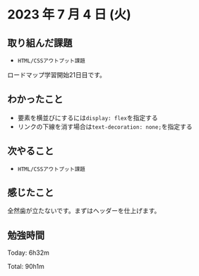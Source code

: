 # 2023 年 7 月 4 日 (火)

## 取り組んだ課題

- `HTML/CSSアウトプット課題`

ロードマップ学習開始21日目です。

## わかったこと

- 要素を横並びにするには`display: flex`を指定する
- リンクの下線を消す場合は`text-decoration: none;`を指定する

## 次やること

- `HTML/CSSアウトプット課題`

## 感じたこと

全然歯が立たないです。まずはヘッダーを仕上げます。


## 勉強時間

Today: 6h32m

Total: 90h1m

